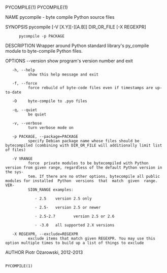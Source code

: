 PYCOMPILE(1)                                                                                                                          PYCOMPILE(1)

NAME
       pycompile - byte compile Python source files

SYNOPSIS
          pycompile [-V [X.Y][-][A.B]] DIR_OR_FILE [-X REGEXPR]

          pycompile -p PACKAGE

DESCRIPTION
       Wrapper around Python standard library's py_compile module to byte-compile Python files.

OPTIONS
       --version
              show program's version number and exit

       -h, --help
              show this help message and exit

       -f, --force
              force rebuild of byte-code files even if timestamps are up-to-date

       -O     byte-compile to .pyo files

       -q, --quiet
              be quiet

       -v, --verbose
              turn verbose mode on

       -p PACKAGE, --package=PACKAGE
              specify Debian package name whose files should be bytecompiled (combining with DIR_OR_FILE will additionally limit list of files)

       -V VRANGE
              force  private modules to be bytecompiled with Python version from given range, regardless of the default Python version in the sys‐
              tem. If there are no other options, bytecompile all public modules for installed  Python  versions  that  match  given  range.  VER‐
              SION_RANGE examples:

                 · 2.5    version 2.5 only

                 · 2.5-   version 2.5 or newer

                 · 2.5-2.7        version 2.5 or 2.6

                 · -3.0   all supported 2.X versions

       -X REGEXPR, --exclude=REGEXPR
              exclude items that match given REGEXPR. You may use this option multiple times to build up a list of things to exclude

AUTHOR
       Piotr Ożarowski, 2012-2013

                                                                                                                                      PYCOMPILE(1)
